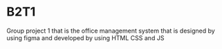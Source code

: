 # B2T1
Group project 1 that is the office management system that is designed by using figma and developed by using HTML CSS and JS
